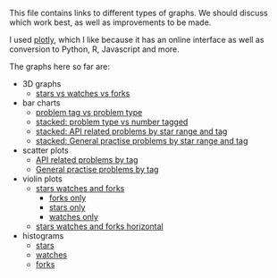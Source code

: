 This file contains links to different types of graphs. We should discuss which work best, as well as improvements to be made.

I used [plotly](https://plot.ly/feed/#/), which I like because it has an online interface as well as conversion to Python, R, Javascript and more.

The graphs here so far are:
* 3D graphs 
    * [stars vs watches vs forks](https://plot.ly/~aradu12/3/#plot) 
* bar charts
    * [problem tag vs problem type](https://plot.ly/~aradu12/8/)
    * [stacked: problem type vs number tagged](https://plot.ly/~aradu12/13/)
    * [stacked: API related problems by star range and tag](https://plot.ly/~aradu12/21/)
    * [stacked: General practise problems by star range and tag](https://plot.ly/~aradu12/26/)
* scatter plots
    * [API related problems by tag](https://plot.ly/~aradu12/18/#/)
    * [General practise problems by tag](https://plot.ly/~aradu12/23)
* violin plots
     * [stars watches and forks](https://github.com/ualberta-smr/researchwiki-radu/blob/master/paper/graphs/ViolinPlot.png)
        * [forks only](https://github.com/ualberta-smr/researchwiki-radu/blob/master/paper/graphs/ForksViolin.png)
        * [stars only](https://github.com/ualberta-smr/researchwiki-radu/blob/master/paper/graphs/StarsViolin.png)
        * [watches only](https://github.com/ualberta-smr/researchwiki-radu/blob/master/paper/graphs/WatchesViolin.png)
     * [stars watches and forks horizontal](https://github.com/ualberta-smr/researchwiki-radu/blob/master/paper/graphs/SidewaysViolin.pdf)
* histograms
     * [stars](https://github.com/ualberta-smr/researchwiki-radu/blob/master/paper/graphs/StarsHist.png)
     * [watches](https://github.com/ualberta-smr/researchwiki-radu/blob/master/paper/graphs/WatchesHist.png)
     * [forks](https://github.com/ualberta-smr/researchwiki-radu/blob/master/paper/graphs/ForksHist.png)
